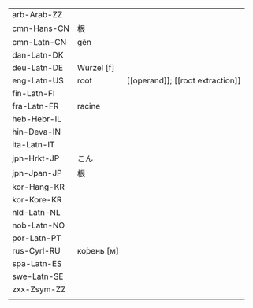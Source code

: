 | | | |
|-|-|-|
| arb-Arab-ZZ |  |  |
| cmn-Hans-CN | 根 |  |
| cmn-Latn-CN | gēn |  |
| dan-Latn-DK |  |  |
| deu-Latn-DE | Wurzel [f] |  |
| eng-Latn-US | root | [[operand]]; [[root extraction]] |
| fin-Latn-FI |  |  |
| fra-Latn-FR | racine |  |
| heb-Hebr-IL |  |  |
| hin-Deva-IN |  |  |
| ita-Latn-IT |  |  |
| jpn-Hrkt-JP | こん |  |
| jpn-Jpan-JP | 根 |  |
| kor-Hang-KR |  |  |
| kor-Kore-KR |  |  |
| nld-Latn-NL |  |  |
| nob-Latn-NO |  |  |
| por-Latn-PT |  |  |
| rus-Cyrl-RU | ко́рень [м] |  |
| spa-Latn-ES |  |  |
| swe-Latn-SE |  |  |
| zxx-Zsym-ZZ |  |  |
|  |  |  |
